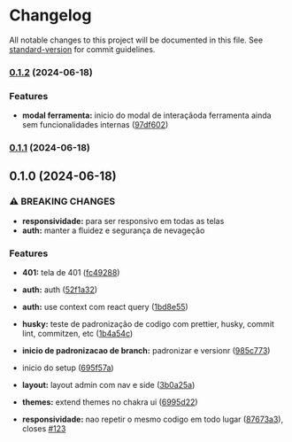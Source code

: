 # Changelog

All notable changes to this project will be documented in this file. See [standard-version](https://github.com/conventional-changelog/standard-version) for commit guidelines.

### [0.1.2](https://github.com/NickBritoDev/SetupReact/compare/v0.1.1...v0.1.2) (2024-06-18)

### Features

- **modal ferramenta:** inicio do modal de interaçãoda ferramenta ainda sem funcionalidades internas ([97df602](https://github.com/NickBritoDev/SetupReact/commit/97df602186308b2d86d492042db8b4619cc9eeba))

### [0.1.1](https://github.com/NickBritoDev/SetupReact/compare/v0.1.0...v0.1.1) (2024-06-18)

## 0.1.0 (2024-06-18)

### ⚠ BREAKING CHANGES

- **responsividade:** para ser responsivo em todas as telas
- **auth:** manter a fluidez e segurança de nevageção

### Features

- **401:** tela de 401 ([fc49288](https://github.com/NickBritoDev/SetupReact/commit/fc492884e2527cee432d65521b1f9d71c743b7c6))
- **auth:** auth ([52f1a32](https://github.com/NickBritoDev/SetupReact/commit/52f1a32404c2be5fdf0c5287cd0868c752d76f3d))
- **auth:** use context com react query ([1bd8e55](https://github.com/NickBritoDev/SetupReact/commit/1bd8e552b3b6605f1c116d548f5711ade5a89938))
- **husky:** teste de padronização de codigo com prettier, husky, commit lint, commitzen, etc ([1b4a54c](https://github.com/NickBritoDev/SetupReact/commit/1b4a54cf8feb0bf7a5935441779eec73b937ff4f))
- **inicio de padronizacao de branch:** padronizar e versionr ([985c773](https://github.com/NickBritoDev/SetupReact/commit/985c7731dbe80de67ea7f4ae9c3ad285680e40fd))
- inicio do setup ([695f57a](https://github.com/NickBritoDev/SetupReact/commit/695f57a5e115ae301fc69c1cb819662ac0fc442e))
- **layout:** layout admin com nav e side ([3b0a25a](https://github.com/NickBritoDev/SetupReact/commit/3b0a25abcc8128c3415baa4bf850f598656be974))
- **themes:** extend themes no chakra ui ([6995d22](https://github.com/NickBritoDev/SetupReact/commit/6995d22cacfb4a1290d783edd2d5b794f2b57c65))

- **responsividade:** nao repetir o mesmo codigo em todo lugar ([87673a3](https://github.com/NickBritoDev/SetupReact/commit/87673a3dd3ae778dc0f9d1ec481e23fc98bd271b)), closes [#123](https://github.com/NickBritoDev/SetupReact/issues/123)
